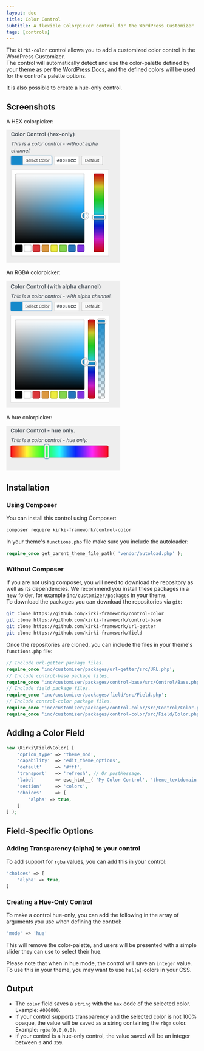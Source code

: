 ```yaml
---
layout: doc
title: Color Control
subtitle: A flexible Colorpicker control for the WordPress Customizer
tags: [controls]
---
```


The `kirki-color` control allows you to add a customized color control in the WordPress Customizer.  
The control will automatically detect and use the color-palette defined by your theme as per the [WordPress Docs](https://wordpress.org/gutenberg/handbook/designers-developers/developers/themes/theme-support/), and the defined colors will be used for the control's palette options.  

It is also possible to create a hue-only control.


## Screenshots

A HEX colorpicker:
<p><img src="/uploads/color-hex.png" width="300"></p>

An RGBA colorpicker:
<p><img src="/uploads/color-rgba.png" width="300"></p>

A hue colorpicker:
<p><img src="/uploads/color-hue.png" width="300"></p>

## Installation

### Using Composer

You can install this control using Composer:

```bash
composer require kirki-framework/control-color
```

In your theme's `functions.php` file make sure you include the autoloader:
```php
require_once get_parent_theme_file_path( 'vendor/autoload.php' );
```

### Without Composer

If you are not using composer, you will need to download the repository as well as its dependencies.
We recommend you install these packages in a new folder, for example `inc/customizer/packages` in your theme.  
To download the packages you can download the repositories via `git`:

```bash
git clone https://github.com/kirki-framework/control-color
git clone https://github.com/kirki-framework/control-base
git clone https://github.com/kirki-framework/url-getter
git clone https://github.com/kirki-framework/field
```
Once the repositories are cloned, you can include the files in your theme's `functions.php` file:

```php
// Include url-getter package files.
require_once 'inc/customizer/packages/url-getter/src/URL.php';
// Include control-base package files.
require_once 'inc/customizer/packages/control-base/src/Control/Base.php';
// Include field package files.
require_once 'inc/customizer/packages/field/src/Field.php';
// Include control-color package files.
require_once 'inc/customizer/packages/control-color/src/Control/Color.php';
require_once 'inc/customizer/packages/control-color/src/Field/Color.php';
```

## Adding a Color Field

```php
new \Kirki\Field\Color( [
	'option_type' => 'theme_mod',
	'capability'  => 'edit_theme_options',
	'default'     => '#fff',
	'transport'   => 'refresh', // Or postMessage.
	'label'       => esc_html__( 'My Color Control', 'theme_textdomain' ),
	'section'     => 'colors',
	'choices'     => [
		'alpha' => true,
	]
] );
```

## Field-Specific Options

### Adding Transparency (alpha) to your control

To add support for `rgba` values, you can add this in your control:
```php
'choices' => [
	'alpha' => true,
]
```

### Creating a Hue-Only Control

To make a control hue-only, you can add the following in the array of arguments you use when defining the control:

```php
'mode' => 'hue'
```

This will remove the color-palette, and users will be presented with a simple slider they can use to select their hue.

Please note that when in hue mode, the control will save an `integer` value. To use this in your theme, you may want to use `hsl(a)` colors in your CSS.

## Output

* The `color` field saves a `string` with the `hex` code of the selected color. Example: `#000000`.
* If your control supports transparency and the selected color is not 100% opaque, the value will be saved as a string containing the `rbga` color. Example: `rgba(0,0,0,0)`.
* If your control is a hue-only control, the value saved will be an integer between `0` and `359`.